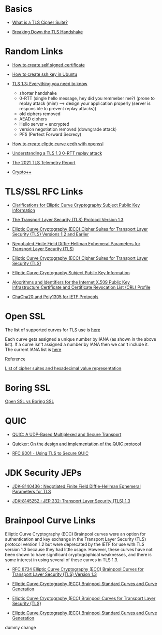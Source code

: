 # Basics

* [What is a TLS Cipher Suite?](https://www.youtube.com/watch?v=ZM3tXhPV8v0)

* [Breaking Down the TLS Handshake](https://www.youtube.com/watch?v=cuR05y_2Gxc&t=1s)


# Random Links

* [How to create self signed certificate](https://sectigo.com/resource-library/what-is-a-self-signed-certificate)

* [How to create ssh key in Ubuntu](https://tecnstuff.net/how-to-set-up-ssh-keys-on-ubuntu-20-04/)

* [TLS 1.3: Everything you need to know](https://www.thesslstore.com/blog/tls-1-3-everything-possibly-needed-know/)

    * shorter handshake
    * 0-RTT (single hello message, hey did you remmeber me?) (prone to replay attack (mim) --> design your application properly (server is responsible to prevent replay attacks))
    * old ciphers removed
    * AEAD ciphers
    * Hello server + encrypted
    * version negotiation removed (downgrade attack)
    * PFS (Perfect Forward Secrecy)

* [How to create eliptic curve ecdh with openssl](https://xenovation.com/blog/security/pki/creating-elliptic-curve-ecdh-key-with-openssl)

* [Understanding a TLS 1.3 0-RTT replay attack](https://security.stackexchange.com/questions/166156/understanding-a-tls-1-3-0-rtt-replay-attack)


* [The 2021 TLS Telemetry Report](https://www.f5.com/labs/articles/threat-intelligence/the-2021-tls-telemetry-report)

* [Crypto++](https://cryptopp.com/wiki/Main_Page)


# TLS/SSL RFC Links

* [Clarifications for Elliptic Curve Cryptography Subject Public Key Information](https://datatracker.ietf.org/doc/rfc8813/)

* [The Transport Layer Security (TLS) Protocol Version 1.3](https://www.rfc-editor.org/rfc/rfc8446.html)

* [Elliptic Curve Cryptography (ECC) Cipher Suites for Transport Layer Security (TLS) Versions 1.2 and Earlier](https://datatracker.ietf.org/doc/rfc8422/)

* [Negotiated Finite Field Diffie-Hellman Ephemeral Parameters for Transport Layer Security (TLS)](https://datatracker.ietf.org/doc/rfc7919/)

* [Elliptic Curve Cryptography (ECC) Cipher Suites for Transport Layer Security (TLS)](https://datatracker.ietf.org/doc/rfc4492/)

* [Elliptic Curve Cryptography Subject Public Key Information](https://datatracker.ietf.org/doc/rfc5480/)

* [Algorithms and Identifiers for the Internet X.509 Public Key Infrastructure Certificate and Certificate Revocation List (CRL) Profile](https://datatracker.ietf.org/doc/rfc3279/)

* [ChaCha20 and Poly1305 for IETF Protocols](https://datatracker.ietf.org/doc/html/rfc8439)


# Open SSL

The list of supported curves for TLS use is [here](https://github.com/openssl/openssl/blob/OpenSSL_1_0_2-stable/ssl/t1_lib.c#L231)

Each curve gets assigned a unique number by IANA (as shown in the above list). If a curve isn't assigned a number by IANA then we can't include it. The current IANA list is [here](https://www.iana.org/assignments/tls-parameters/tls-parameters.xhtml#tls-parameters-8)

[Reference](https://github.com/openssl/openssl/issues/6332)

[List of cipher suites and hexadecimal value representation](https://testssl.sh/openssl-iana.mapping.html)

# Boring SSL

[Open SSL vs Boring SSL](https://www.interserver.net/tips/kb/openssl-vs-boringssl-boringssl-install-boringssl/)


# QUIC

* [QUIC: A UDP-Based Multiplexed and Secure Transport](https://datatracker.ietf.org/doc/html/rfc9000)

* [Quicker: On the design and implementation of the QUIC protocol](https://quic.edm.uhasselt.be/files/quicker_KevinPittevils_August2018.pdf)

* [RFC 9001 - Using TLS to Secure QUIC](https://www.rfc-editor.org/rfc/rfc9001.html)


# JDK Security JEPs

* [JDK-8140436 : Negotiated Finite Field Diffie-Hellman Ephemeral Parameters for TLS](https://bugs.java.com/bugdatabase/view_bug.do?bug_id=8140436)

* [JDK-8145252 : JEP 332: Transport Layer Security (TLS) 1.3](https://bugs.java.com/bugdatabase/view_bug.do?bug_id=JDK-8145252)


# Brainpool Curve Links

Elliptic Curve Cryptography (ECC) Brainpool curves were an option for authentication and key exchange in the Transport Layer Security (TLS) protocol version 1.2 but were deprecated by the IETF for use with TLS version 1.3 because they had little usage. However, these curves have not been shown to have significant cryptographical weaknesses, and there is some interest in using several of these curves in TLS 1.3.

* [RFC 8734 Elliptic Curve Cryptography (ECC) Brainpool Curves for Transport Layer Security (TLS) Version 1.3](https://www.rfc-editor.org/rfc/rfc8734.html)

* [Elliptic Curve Cryptography (ECC) Brainpool Standard Curves and Curve Generation](https://www.rfc-editor.org/rfc/rfc5639.html)

* [Elliptic Curve Cryptography (ECC) Brainpool Curves for Transport Layer Security (TLS)](https://www.rfc-editor.org/rfc/rfc7027.html)

* [Elliptic Curve Cryptography (ECC) Brainpool Standard Curves and Curve Generation](https://datatracker.ietf.org/doc/rfc5639/)

dummy change
